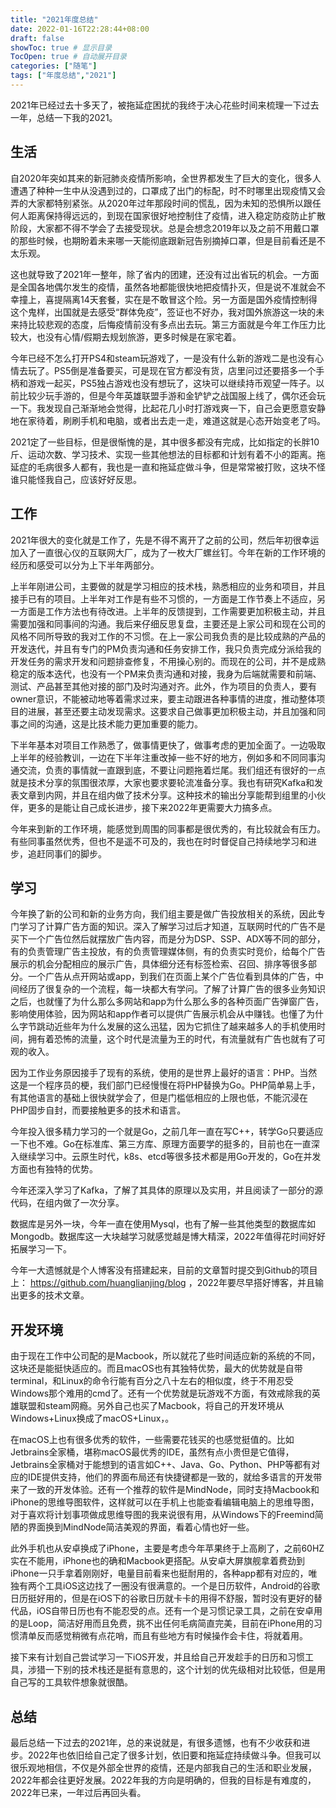 ```yaml
---
title: "2021年度总结"
date: 2022-01-16T22:28:44+08:00
draft: false
showToc: true # 显示目录
TocOpen: true # 自动展开目录
categories: ["随笔"]
tags: ["年度总结","2021"]
---
```


2021年已经过去十多天了，被拖延症困扰的我终于决心花些时间来梳理一下过去一年，总结一下我的2021。



## 生活

自2020年突如其来的新冠肺炎疫情所影响，全世界都发生了巨大的变化，很多人遭遇了种种一生中从没遇到过的，口罩成了出门的标配，时不时哪里出现疫情又会弄的大家都特别紧张。从2020年过年那段时间的慌乱，因为未知的恐惧所以跟任何人距离保持得远远的，到现在国家很好地控制住了疫情，进入稳定防疫防止扩散阶段，大家都不得不学会了去接受现状。总是会想念2019年以及之前不用戴口罩的那些时候，也期盼着未来哪一天能彻底跟新冠告别摘掉口罩，但是目前看还是不太乐观。

这也就导致了2021年一整年，除了省内的团建，还没有过出省玩的机会。一方面是全国各地偶尔发生的疫情，虽然各地都能很快地把疫情扑灭，但是说不准就会不幸撞上，喜提隔离14天套餐，实在是不敢冒这个险。另一方面是国外疫情控制得这个鬼样，出国就是去感受“群体免疫”，签证也不好办，我对国外旅游这一块的未来持比较悲观的态度，后悔疫情前没有多点出去玩。第三方面就是今年工作压力比较大，也没有心情/假期去规划旅游，更多时候是在家宅着。

今年已经不怎么打开PS4和steam玩游戏了，一是没有什么新的游戏二是也没有心情去玩了。PS5倒是准备要买，可是现在官方都没有货，店里问过还要搭多一个手柄和游戏一起买，PS5独占游戏也没有想玩了，这块可以继续持币观望一阵子。以前比较少玩手游的，但是今年英雄联盟手游和金铲铲之战国服上线了，偶尔还会玩一下。我发现自己渐渐地会觉得，比起花几小时打游戏爽一下，自己会更愿意安静地在家待着，刷刷手机和电脑，或者出去走一走，难道这就是心态开始变老了吗。

2021定了一些目标，但是很惭愧的是，其中很多都没有完成，比如指定的长胖10斤、运动次数、学习技术、实现一些其他想法的目标都和计划有着不小的距离。拖延症的毛病很多人都有，我也是一直和拖延症做斗争，但是常常被打败，这块不怪谁只能怪我自己，应该好好反思。



## 工作

2021年很大的变化就是工作了，先是不得不离开了之前的公司，然后年初很幸运加入了一直很心仪的互联网大厂，成为了一枚大厂螺丝钉。今年在新的工作环境的经历和感受可以分为上下半年两部分。

上半年刚进公司，主要做的就是学习相应的技术栈，熟悉相应的业务和项目，并且接手已有的项目。上半年对工作是有些不习惯的，一方面是工作节奏上不适应，另一方面是工作方法也有待改进。上半年的反馈提到，工作需要更加积极主动，并且需要加强和同事间的沟通。我后来仔细反思复盘，主要还是上家公司和现在公司的风格不同所导致的我对工作的不习惯。在上一家公司我负责的是比较成熟的产品的开发迭代，并且有专门的PM负责沟通和任务安排工作，我只负责完成分派给我的开发任务的需求开发和问题排查修复，不用操心别的。而现在的公司，并不是成熟稳定的版本迭代，也没有一个PM来负责沟通和对接，我身为后端就需要和前端、测试、产品甚至其他对接的部门及时沟通对齐。此外，作为项目的负责人，要有owner意识，不能被动地等着需求过来，要主动跟进各种事情的进度，推动整体项目的进展，甚至还要主动发现需求。这要求自己做事更加积极主动，并且加强和同事之间的沟通，这是比技术能力更加重要的能力。

下半年基本对项目工作熟悉了，做事情更快了，做事考虑的更加全面了。一边吸取上半年的经验教训，一边在下半年注重改掉一些不好的地方，例如多和不同同事沟通交流，负责的事情就一直跟到底，不要让问题拖着烂尾。我们组还有很好的一点就是技术分享的氛围很浓厚，大家也要求要轮流准备分享。我也有研究Kafka和发表文章到内网，并且在组内做了技术分享。这种技术的输出分享能帮到组里的小伙伴，更多的是能让自己成长进步，接下来2022年更需要大力搞多点。

今年来到新的工作环境，能感觉到周围的同事都是很优秀的，有比较就会有压力。有些同事虽然优秀，但也不是遥不可及的，我也在时时督促自己持续地学习和进步，追赶同事们的脚步。



## 学习

今年换了新的公司和新的业务方向，我们组主要是做广告投放相关的系统，因此专门学习了计算广告方面的知识。深入了解学习过后才知道，互联网时代的广告不是买下一个广告位然后就摆放广告内容，而是分为DSP、SSP、ADX等不同的部分，有的负责管理广告主投放，有的负责管理媒体侧，有的负责实时竞价，给每个广告展示的机会分配相应的展示广告，具体细分还有标签检索、召回、排序等很多部分。一个广告从点开网站或app，到我们在页面上某个广告位看到具体的广告，中间经历了很复杂的一个流程，每一块都大有学问。了解了计算广告的很多业务知识之后，也就懂了为什么那么多网站和app为什么那么多的各种页面广告弹窗广告，影响使用体验，因为网站和app作者可以提供广告展示机会从中赚钱。也懂了为什么字节跳动近些年为什么发展的这么迅猛，因为它抓住了越来越多人的手机使用时间，拥有着恐怖的流量，这个时代是流量为王的时代，有流量就有广告也就有了可观的收入。

因为工作业务原因接手了现有的系统，使用的是世界上最好的语言：PHP。当然这是一个程序员的梗，我们部门已经慢慢在将PHP替换为Go。PHP简单易上手，有其他语言的基础上很快就学会了，但是门槛低相应的上限也低，不能沉浸在PHP固步自封，而要接触更多的技术和语言。

今年投入很多精力学习的一个就是Go，之前几年一直在写C++，转学Go只要适应一下也不难。Go在标准库、第三方库、原理方面要学的挺多的，目前也在一直深入继续学习中。云原生时代，k8s、etcd等很多技术都是用Go开发的，Go在并发方面也有独特的优势。

今年还深入学习了Kafka，了解了其具体的原理以及实用，并且阅读了一部分的源代码，在组内做了一次分享。

数据库是另外一块，今年一直在使用Mysql，也有了解一些其他类型的数据库如Mongodb。数据库这一大块越学习就感觉越是博大精深，2022年值得花时间好好拓展学习一下。

今年一大遗憾就是个人博客没有搭建起来，目前的文章暂时提交到Github的项目上： https://github.com/huanglianjing/blog ，2022年要尽早搭好博客，并且输出更多的技术文章。



## 开发环境

由于现在工作中公司配的是Macbook，所以就花了些时间适应新的系统的不同，这块还是能挺快适应的。而且macOS也有其独特优势，最大的优势就是自带terminal，和Linux的命令行能有百分之八十左右的相似度，终于不用忍受Windows那个难用的cmd了。还有一个优势就是玩游戏不方面，有效戒除我的英雄联盟和steam网瘾。另外自己也买了Macbook，将自己的开发环境从Windows+Linux换成了macOS+Linux，。

在macOS上也有很多优秀的软件，一些需要花钱买的也感觉挺值的。比如Jetbrains全家桶，堪称macOS最优秀的IDE，虽然有点小贵但是它值得，Jetbrains全家桶对于能想到的语言如C++、Java、Go、Python、PHP等都有对应的IDE提供支持，他们的界面布局还有快捷键都是一致的，就给多语言的开发带来了一致的开发体验。还有一个推荐的软件是MindNode，同时支持Macbook和iPhone的思维导图软件，这样就可以在手机上也能查看编辑电脑上的思维导图，对于喜欢将计划事项做成思维导图的我来说很有用，从Windows下的Freemind简陋的界面换到MindNode简洁美观的界面，看着心情也好一些。

此外手机也从安卓换成了iPhone，主要是考虑今年苹果终于上高刷了，之前60HZ实在不能用，iPhone也的确和Macbook更搭配。从安卓大屏旗舰拿着费劲到iPhone一只手拿着刚刚好，电量目前看来也挺耐用的，各种app都有对应的，唯独有两个工具iOS这边找了一圈没有很满意的。一个是日历软件，Android的谷歌日历挺好用的，但是在iOS下的谷歌日历就卡卡的用得不舒服，暂时没有更好的替代品，iOS自带日历也有不能忍受的点。还有一个是习惯记录工具，之前在安卓用的是Loop，简洁好用而且免费，挑不出任何毛病简直完美，目前在iPhone用的习惯清单反而感觉稍微有点花哨，而且有些地方有时候操作会卡住，将就着用。

接下来有计划自己尝试学习一下iOS开发，并且给自己开发趁手的日历和习惯工具，涉猎一下别的技术栈还是挺有意思的，这个计划的优先级相对比较低，但是用自己写的工具软件想象就很酷。



## 总结

最后总结一下过去的2021年，总的来说就是，有很多遗憾，也有不少收获和进步。2022年也依旧给自己定了很多计划，依旧要和拖延症持续做斗争。但我可以很乐观地相信，不仅是外部全世界的疫情，还是内部我自己的生活和职业发展，2022年都会往更好发展。2022年我的方向是明确的，但我的目标是有难度的，2022年已来，一年过后再回头看。

